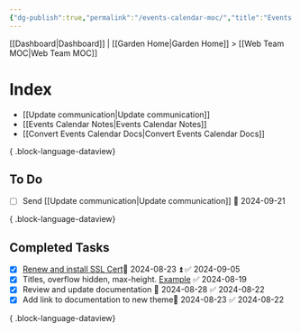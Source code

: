 ```yaml
---
{"dg-publish":true,"permalink":"/events-calendar-moc/","title":"Events Calendar","hide":true,"tags":["work"],"noteIcon":"","created":"2024-07-12T10:25:43.808-07:00","updated":"2024-09-19T08:56:42.888-07:00"}
---
```


[[Dashboard\|Dashboard]] | [[Garden Home\|Garden Home]] > [[Web Team MOC\|Web Team MOC]]

# Index
- [[Update communication\|Update communication]]
- [[Events Calendar Notes\|Events Calendar Notes]]
- [[Convert Events Calendar Docs\|Convert Events Calendar Docs]]

{ .block-language-dataview}

## To Do
- [ ] Send [[Update communication\|Update communication]] 📅 2024-09-21

{ .block-language-dataview}
## Completed Tasks
- [x] [Renew and install SSL Cert](https://trello.com/c/eSdQuVHO)📅 2024-08-23 ⏫ ✅ 2024-09-05
- [x] Titles, overflow hidden, max-height. [Example](https://calendar.ucsc.edu/event/materials-and-devices-for-brain-inspired-computing-a-future-of-semiconductor-workshop) ✅ 2024-08-19
- [x] Review and update documentation 📅 2024-08-28 ✅ 2024-08-22
- [x] Add link to documentation to new theme📅 2024-08-23 ✅ 2024-08-22

{ .block-language-dataview}